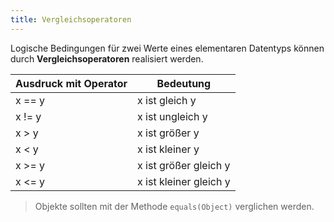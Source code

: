 ```yaml
---
title: Vergleichsoperatoren
---
```


Logische Bedingungen für zwei Werte eines elementaren Datentyps können durch **Vergleichsoperatoren** realisiert werden.

| Ausdruck mit Operator | Bedeutung |
| --------------------- | --------- |
| x == y | x ist gleich y |
| x != y | x ist ungleich y |
| x \> y | x ist größer y |
| x < y | x ist kleiner y |
| x \>= y | x ist größer gleich y |
| x <= y | x ist kleiner gleich y |

> Objekte sollten mit der Methode `equals(Object)` verglichen werden.
